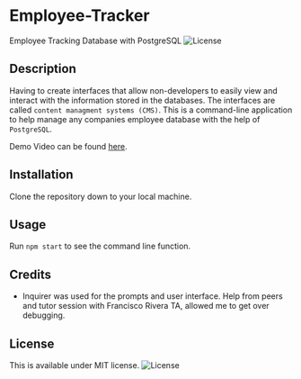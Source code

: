 # Employee-Tracker
Employee Tracking Database with PostgreSQL
![License](https://img.shields.io/badge/License-MIT-yellow.svg)

## Description

Having to create interfaces that allow non-developers to easily view and interact with the information stored in the databases.  The interfaces are called ``content managment systems (CMS)``. This is a command-line application to help manage any companies employee database with the help of ``PostgreSQL``.

Demo Video can be found [here](https://drive.google.com/file/d/1xLVdrpevH3gukOtIHYFfjxT5Y3VluX_9/view).

## Installation

Clone the repository down to your local machine. 

## Usage

Run `npm start` to see the command line function. 

## Credits

- Inquirer was used for the prompts and user interface. Help from peers and tutor session with Francisco Rivera TA, allowed me to get over debugging. 

## License

This is available under MIT license.
![License](https://img.shields.io/badge/License-MIT-yellow.svg)